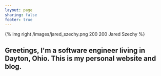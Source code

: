 ```yaml
---
layout: page
sharing: false
footer: true
---
```


{% img right /images/jared_szechy.png 200 200 Jared Szechy %}

## Greetings, I'm a software engineer living in Dayton, Ohio. This is my personal website and blog.

<br />
